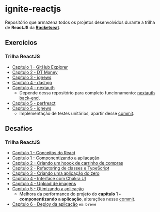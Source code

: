 # ignite-reactjs

Repositório que armazena todos os projetos desenvolvidos durante a trilha de **ReactJS** da [**Rocketseat**](https://www.rocketseat.com.br/).

## Exercícios

### Trilha ReactJS

- [Capítulo 1 - GitHub Explorer](github-explorer)
- [Capítulo 2 - DT Money](dt-money)
- [Capítulo 3 - ignews](ignews)
- [Capítulo 4 - dashgo](dashgo)
- [Capítulo 4 - nextauth](nextauth)
  - Depende dessa repositório para completo funcionamento: [nextauth back-end](https://github.com/gomesanac/ignite-reactjs-nextauth-backend).
- [Capítulo 5 - perfreact](perfreact)
- [Capítulo 5 - ignews](ignews)
  - Implementação de testes unitários, apartir desse [commit](https://github.com/gomesanac/ignite-reactjs/commit/fc875ddd3659bbc41bc826db8b4ec6c4e5d92e88).

## Desafios

### Trilha ReactJS

- [Capítulo 1 - Conceitos do React](https://github.com/gomesanac/ignite-reactjs-conceitos-do-react)
- [Capítulo 1 - Componentizando a apliacação](https://github.com/gomesanac/ignite-componentizando-a-aplicacao)
- [Capítulo 2 - Criando um hoook de carrinho de compras](https://github.com/gomesanac/ignite-reactjs-criando-um-hook-de-carrinho-de-compras)
- [Capítulo 2 - Refactoring de classes e TypeScript](https://github.com/gomesanac/ignite-reactjs-refactoring-classes-ts)
- [Capítulo 3 - Criando uma aplicação do zero](https://github.com/gomesanac/ignite-reactjs-criando-um-projeto-do-zero)
- [Capítulo 4 - Interface com Chakra UI](ignite-reactjs-interface-com-chakra-ui)
- [Capítulo 4 - Upload de imagens](https://github.com/gomesanac/ignite-reactjs-upload-de-imagens)
- [Capítulo 5 - Otimizando a aplicação](https://github.com/gomesanac/ignite-componentizando-a-aplicacao)
  - Melhora da performance do projeto do **capítulo 1 - componentizando a aplicação**, alterações nesse [commit](https://github.com/gomesanac/ignite-componentizando-a-aplicacao/commit/04ce8852985ac4cd9178696bd9486bf460359602).
- [Capítulo 6 - Deploy da aplicação]() `em breve`
